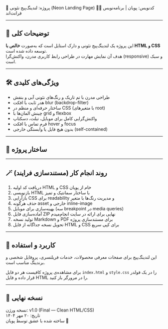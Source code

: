 📗 پروژه: لندینگ‌پیج نئونی (Neon Landing Page)
👨‍💻 کدنویس: پویان | برنامه‌نویس فرانت‌اند

---

## 🔹 توضیحات کلی
این پروژه یک لندینگ‌پیج نئونی و دارک استایل است که به‌صورت **خالص با HTML و CSS** توسعه داده شده است.  
هدف آن نمایش مهارت در طراحی رابط کاربری مدرن، واکنش‌گرا (responsive) و سبک است.

---

## 🛠 ویژگی‌های کلیدی

- طراحی مدرن با تم تاریک و رنگ‌های نئونی آبی و بنفش
- هدر ثابت با افکت blur (backdrop-filter)
- ساختار حرفه‌ای و منظم در CSS (با متغیرهای root)
- چینش المان‌ها با grid و flexbox
- واکنش‌گرایی کامل برای موبایل، تبلت، دسکتاپ
- فرم تماس با افکت hover و focus
- بدون هیچ فایل یا وابستگی خارجی (self-contained)

---

## 🧱 ساختار پروژه

---

## 🪄 روند انجام کار (مستندسازی فرایند)
1. دریافت کد اولیه HTML و CSS خام از پویان  
2. بازنویسی HTML با ساختار سمانتیک و تمیز  
3. بازآرایی CSS برای readability و مدیریت رنگ‌ها با متغیر  
4. حذف هرگونه asset خارجی و inline-image  
5. بهینه‌سازی برای موبایل (سه breakpoint در media queries)  
6. آماده‌سازی فایل ZIP نهایی برای ارائه در سایت انجام‌میدم  
7. تولید نسخه Markdown و PDF برای مستندسازی پروژه  
8. تحویل نسخه جداگانه از فایل HTML و CSS برای کپی سریع

---

## 📩 کاربرد و استفاده
این لندینگ‌پیج برای صفحات معرفی محصولات، خدمات فریلنسری، پروفایل شخصی و برندینگ مناسب است.

برای مشاهده‌ی پروژه کافیست هر دو فایل `index.html` و `style.css` را در یک فولدر قرار داده و فایل HTML را در مرورگر باز کنید.

---

## 🏁 نسخه نهایی
نسخه ورژن: v1.0 (Final — Clean HTML/CSS)  
تاریخ: ۲۰ مهر ۱۴۰۴  
ساخته شده با عشق توسط پویان 💜
